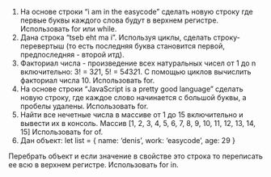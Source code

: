 1. На основе строки “i am in the easycode” сделать новую строку где первые буквы каждого слова
   будут в верхнем регистре. Использовать for или while.
2. Дана строка “tseb eht ma i”. Используя циклы, сделать строку-перевертыш (то есть последняя буква становится первой, предпоследняя - второй итд).
3. Факториал числа - произведение всех натуральных чисел от 1 до n
   включительно: 3! = 3*2*1, 5! = 5*4*3*2*1. С помощью циклов вычислить факториал числа 10. Использовать for.
4. На основе строки “JavaScript is a pretty good language” сделать новую строку,
   где каждое слово начинается с большой буквы, а пробелы удалены. Использовать for.
5. Найти все нечетные числа в массиве от 1 до 15 включительно и вывести их в консоль. Массив [1, 2, 3, 4, 5, 6, 7, 8, 9, 10, 11, 12, 13, 14, 15] Использовать for of.
6. Дан объект:
   let list = {
   name: ‘denis’,
   work: ‘easycode’,
   age: 29
   }

Перебрать объект и если значение в свойстве это строка то переписать ее всю в верхнем регистре. Использовать for in.
